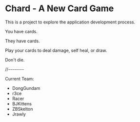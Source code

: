 # Chard - A New Card Game

This is a project to explore the application development process. 

You have cards.

They have cards.

Play your cards to deal damage, self heal, or draw.

Don't die.

//--------

Current Team:
- DongGundam
- r3ce
- Racer
- BJKittens
- ZBSkelton
- Jrawly

